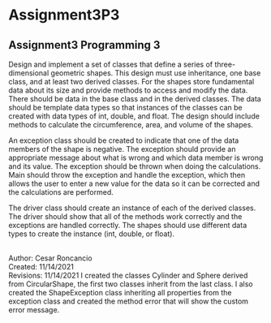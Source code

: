 # Assignment3P3
Assignment3 Programming 3
----------------------------------------------------------

Design and implement a set of classes that define a series of three-dimensional geometric shapes. This design must use inheritance, one base class, and at least two derived classes. For the shapes store fundamental data about its size and provide methods to access and modify the data. There should be data in the base class and in the derived classes. The data should be template data types so that instances of the classes can be created with data types of int, double, and float. The design should include methods to calculate the circumference, area, and volume of the shapes.
<br>

An exception class should be created to indicate that one of the data members of the shape is negative. The exception should provide an appropriate message about what is wrong and which data member is wrong and its value. The exception should be thrown when doing the calculations. Main should throw the exception and handle the exception, which then allows the user to enter a new value for the data so it can be corrected and the calculations are performed.
<br>

The driver class should create an instance of each of the derived classes. The driver should show that all of the methods work correctly and the exceptions are handled correctly. The shapes should use different data types to create the instance (int, double, or float).

<br>
Author: Cesar Roncancio
<br>
Created: 11/14/2021
<br>
Revisions: 11/14/2021 I created the classes Cylinder and Sphere derived from CircularShape, the first two classes inherit from the last class. I also created the ShapeException class inheriting all properties from the exception class and created the method error that will show the custom error message.
